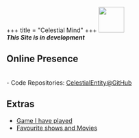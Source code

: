 +++
title = "Celestial Mind"
+++
<img src="/rei12.png" style="lenght:60px;width:60px;" loading="lazy"><br>
***This Site is in development***
## Online Presence
<div id="statuscafe"><div id="statuscafe-username"></div><div id="statuscafe-content"></div></div><script src="https://status.cafe/current-status.js?name=celestialentity" defer></script><br>
- Code Repositories: <a href="https://github.com/stardoom4">CelestialEntity@GitHub</a>

## Extras

- [Game I have played](@/game.md)
- [Favourite shows and Movies](@/show.md)


